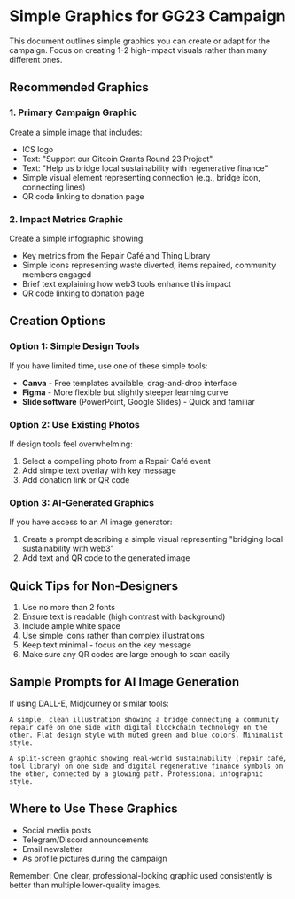 # Simple Graphics for GG23 Campaign

This document outlines simple graphics you can create or adapt for the campaign. Focus on creating 1-2 high-impact visuals rather than many different ones.

## Recommended Graphics

### 1. Primary Campaign Graphic
Create a simple image that includes:
- ICS logo
- Text: "Support our Gitcoin Grants Round 23 Project"
- Text: "Help us bridge local sustainability with regenerative finance"
- Simple visual element representing connection (e.g., bridge icon, connecting lines)
- QR code linking to donation page

### 2. Impact Metrics Graphic
Create a simple infographic showing:
- Key metrics from the Repair Café and Thing Library
- Simple icons representing waste diverted, items repaired, community members engaged
- Brief text explaining how web3 tools enhance this impact
- QR code linking to donation page

## Creation Options

### Option 1: Simple Design Tools
If you have limited time, use one of these simple tools:
- **Canva** - Free templates available, drag-and-drop interface
- **Figma** - More flexible but slightly steeper learning curve
- **Slide software** (PowerPoint, Google Slides) - Quick and familiar

### Option 2: Use Existing Photos
If design tools feel overwhelming:
1. Select a compelling photo from a Repair Café event
2. Add simple text overlay with key message
3. Add donation link or QR code

### Option 3: AI-Generated Graphics
If you have access to an AI image generator:
1. Create a prompt describing a simple visual representing "bridging local sustainability with web3"
2. Add text and QR code to the generated image

## Quick Tips for Non-Designers
1. Use no more than 2 fonts
2. Ensure text is readable (high contrast with background)
3. Include ample white space
4. Use simple icons rather than complex illustrations
5. Keep text minimal - focus on the key message
6. Make sure any QR codes are large enough to scan easily

## Sample Prompts for AI Image Generation
If using DALL-E, Midjourney or similar tools:

```
A simple, clean illustration showing a bridge connecting a community repair café on one side with digital blockchain technology on the other. Flat design style with muted green and blue colors. Minimalist style.
```

```
A split-screen graphic showing real-world sustainability (repair café, tool library) on one side and digital regenerative finance symbols on the other, connected by a glowing path. Professional infographic style.
```

## Where to Use These Graphics
- Social media posts
- Telegram/Discord announcements
- Email newsletter
- As profile pictures during the campaign

Remember: One clear, professional-looking graphic used consistently is better than multiple lower-quality images.